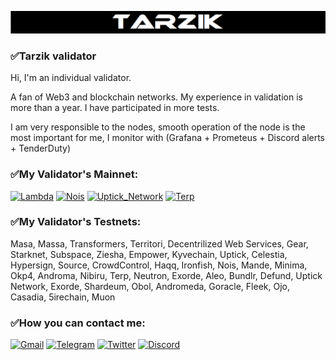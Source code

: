 ![Header](https://github.com/Tarz1k/Tarz1k/blob/main/assets/logo.png)

### ✅Tarzik validator

Hi, I'm an individual validator.

A fan of Web3 and blockchain networks. My experience in validation is more than a year. I have participated in more tests.

I am very responsible to the nodes, smooth operation of the node is the most important for me, I monitor with (Grafana + Prometeus + Discord alerts + TenderDuty)

### ✅My Validator's Mainnet:

[![Lambda](https://img.shields.io/badge/Lambda-F6B237?style=flat-square&logo=Atom)](https://explorer.nodestake.top/lambda/staking/lambvaloper1paurj96ymjq96ar3m3vfanpg4fkwd0efmucm06)
[![Nois](https://img.shields.io/badge/Nois-0B0913?style=flat-square&logo=Atom)](https://explorer.nodestake.top/nois/staking/noisvaloper1r4dnm99wuv93utu07astefy9n75wa6x52hg9k6)
[![Uptick_Network](https://img.shields.io/badge/Uptick_Network-6601CD?style=flat-square&logo=Atom)](https://exp.utsa.tech/uptick/staking/uptickvaloper1a43t2a790muh3kcwjfpqyhs0qzmrgvu96pefmk)
[![Terp](https://img.shields.io/badge/Terp-7892A9?style=flat-square&logo=Atom)](https://explorer.nodestake.top/terp/staking/terpvaloper1r0z2xj642rjmpxdp59gaf3x3rjtwsmx4pnfl4l)

### ✅My Validator's Testnets:

Masa, Massa, Transformers, Territori, Decentrilized Web Services, Gear, Starknet, Subspace, Ziesha, Empower, Kyvechain, Uptick, Celestia, Hypersign, Source, CrowdControl, Haqq, Ironfish, Nois, Mande, Minima, Okp4, Androma, Nibiru, Terp, Neutron, Exorde, Aleo, Bundlr, Defund, Uptick Network, Exorde, Shardeum, Obol, Andromeda, Goracle, Fleek, Ojo, Casadia, 5irechain, Muon


### ✅How you can contact me:

[![Gmail](https://img.shields.io/badge/Gmail-1C1C1C?style=flat-square&logo=Gmail)](https://Tarzikgve99@gmail.com)
[![Telegram](https://img.shields.io/badge/Telegram-1C1C1C?style=flat-square&logo=Telegram)](https://t.me/Tarzikmaugll) 
[![Twitter](https://img.shields.io/badge/Twitter-1C1C1C?style=flat-square&logo=Twitter)](https://twitter.com/Tarzik_maugl) 
[![Discord](https://img.shields.io/badge/Discord-1C1C1C?style=flat-square&logo=Discord)](https://discordapp.com/users/Tarzik#0659/)
